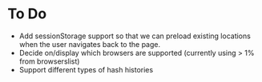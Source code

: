 # To Do

* Add sessionStorage support so that we can preload existing locations when the user navigates
  back to the page.
* Decide on/display which browsers are supported (currently using > 1% from browserslist)
* Support different types of hash histories
